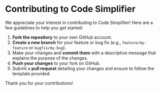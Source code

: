 # Contributing to Code Simplifier

We appreciate your interest in contributing to Code Simplifier! Here are a few guidelines to help you get started:

1. **Fork the repository** to your own GitHub account.
2. **Create a new branch** for your feature or bug fix (e.g., `feature/my-feature` or `bugfix/my-bug`).
3. Make your changes and **commit them** with a descriptive message that explains the purpose of the changes.
4. **Push your changes** to your fork on GitHub.
5. Submit a **pull request** detailing your changes and ensure to follow the template provided.

Thank you for your contributions!